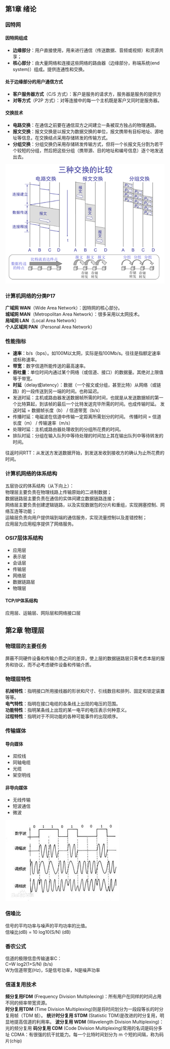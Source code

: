 ## 第1章 绪论
### 因特网
#### 因特网组成

- **边缘部分**：用户直接使用，用来进行通信（传送数据、音频或视频）和资源共享；
- **核心部分**：由大量网络和连接这些网络的路由器（边缘部分，称端系统(end system)）组成。提供连通性和交换。

#### 处于边缘部分的用户通信方式

- **客户服务器方式**（C/S 方式）：客户是服务的请求方，服务器是服务的提供方
- **对等方式**（P2P 方式）：对等连接中的每一个主机既是客户又同时是服务器。

#### 交换技术

- **电路交换**：在通信之前要在通信双方之间建立一条被双方独占的物理通路。
- **报文交换**：报文交换是以报文为数据交换的单位，报文携带有目标地址、源地址等信息，在交换结点采用存储转发的传输方式。
- **分组交换**：分组交换仍采用存储转发传输方式，但将一个长报文先分割为若干个较短的分组，然后把这些分组（携带源、目的地址和编号信息）逐个地发送出去。

![](img/internet_exchange.png)

### 计算机网络的分类P17
**广域网 WAN**（Wide Area Network）：因特网的核心部分。   
**城域网 MAN**（Metropolitan Area Network）：很多采用以太网技术。   
**局域网 LAN**（Local Area Network）   
**个人区域网 PAN**（Personal Area Network）   

### 性能指标

- **速率**：b/s（bps）。如100M以太网，实际是指100Mb/s。往往是指额定速率或标称速率。
- **带宽**：数字信道所能传送的最高速率。
- **吞吐量**：单位时间内通过某个网络（或信道、接口）的数据量。其绝对上限值等于带宽。
- **时延**（delay或latency）：数据（一个报文或分组，甚至比特）从网络（或链路）的一段传送到另一端的时间。也称延迟。
 - 发送时延：主机或路由器发送数据帧所需的时间，也就是从发送数据帧的第一个比特算起，到该帧的最后一个比特发送完毕所需的时间。也成传输时延。
 发送时延 = 数据帧长度（b） / 信道带宽（b/s）
 - 传播时延：电磁波在信道中传输一定距离所需划分的时间。
 传播时间 = 信道长度（m） / 传输速率（m/s）
 - 处理时延：主机或路由器处理收到的分组所花费的时间。
 - 排队时延：分组在输入队列中等待处理的时间加上其在输出队列中等待转发的时间。   

往返时间RTT：从发送方发送数据开始，到发送发收到接收方的确认为止所花费的时间。
 
### 计算机网络的体系结构
五层协议的体系结构（从下向上）：  
物理层主要负责在物理线路上传输原始的二进制数据；  
数据链路层主要负责在通信的实体间建立数据链路连接；  
网络层主要负责创建逻辑链路，以及实现数据包的分片和重组，实现拥塞控制、网络互连等功能；  
运输层负责向用户提供端到端的通信服务，实现流量控制以及差错控制；  
应用层为应用程序提供了网络服务。  

### OSI7层体系结构
- 应用层
- 表示层
- 会话层
- 传输层
- 网络层
- 数据链路层
- 物理层

#### TCP/IP体系结构
应用层、运输层、网际层和网络接口层

## 第2章 物理层
### 物理层的主要任务
屏蔽不同硬件设备和传输介质之间的差异，使上层的数据链路层只需考虑本层的服务和协议，而不必考虑硬件设备和传输介质。

### 物理层特性
**机械特性**：指明接口所用接线器的形状和尺寸、引线数目和排列、固定和锁定装置等等。  
**电气特性**：指明在接口电缆的各条线上出现的电压的范围。  
**功能特性**：指明某条线上出现的某一电平的电压表示何种意义。  
**过程特性**：指明对于不同功能的各种可能事件的出现顺序。  

### 传输媒体
#### 导向媒体
- 双绞线
- 同轴电缆
- 光缆
- 架空明线

#### 非导向媒体
- 无线传输
- 短波通信
- 微波


![](img/waves.png)


### 信噪比
信号的平均功率与噪声的平均功率的比值。  
  信噪比(dB) = 10 log10(S/N) (dB)   
### 香农公式
信道的极限信息传输速率C：  
  C=W log2(1+S/N) (b/s)     
  W为信道带宽(Hz)，S是信号功率，N是噪声功率   

### 信道复用技术
**频分复用FDM** (Frequency Division Multiplexing)：所有用户在同样的时间占用不同的频率带宽资源。  
**时分复用TDM** (Time Division Multiplexing)则是将时间划分为一段段等长的时分复用帧（TDM 帧）。
**统计时分复用 STDM** (Statistic TDM)是改进的时分复用，明显地提高信道的利用率。
**波分复用 WDM** (Wavelength Division Multiplexing)：光的频分复用
**码分复用 CDM** (Code Division Multiplexing)常用的名词是码分多址 CDMA：有很强的抗干扰能力。每一个比特时间划分为 m 个短的间隔，称为码片(chip)  
